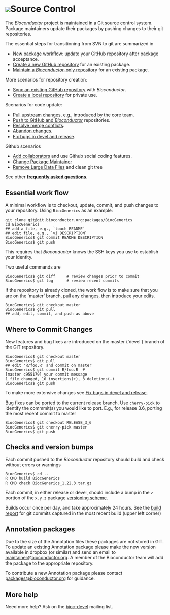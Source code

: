 # ![](/images/icons/magnifier.gif)Source Control

The _Bioconductor_ project is maintained in a Git source control
system. Package maintainers update their packages by pushing changes
to their git repositories.

The essential steps for transitioning from SVN to git are summarized
in

- [New package workflow][]: update your GitHub repository after
  package acceptance.
- [Create a new GitHub repository][] for an existing package.
- [Maintain a _Bioconductor_-only repository][] for an existing
  package.

[New package workflow]: new-package-workflow
[Create a new GitHub repository]: maintain-github-bioc
[Maintain a _Bioconductor_-only repository]: maintain-bioc-only

More scenarios for repository creation:

- [Sync an existing GitHub repository][] with _Bioconductor_.
- [Create a local repository][] for private use.

[Sync an existing GitHub repository]: sync-existing-repositories
[Create a local repository]: create-local-repository

Scenarios for code update:

- [Pull upstream changes][], e.g., introduced by the core team.
- [Push to GitHub and _Bioconductor_][] repositories.
- [Resolve merge conflicts][].
- [Abandon changes][].
- [Fix bugs in  devel and release][].

[Pull upstream changes]: pull-upstream-changes
[Push to GitHub and _Bioconductor_]: push-to-github-bioc
[Resolve merge conflicts]: resolve-conflicts
[Abandon changes]: abandon-changes
[Fix bugs in devel and release]: bug-fix-in-release-and-devel

Github scenarios

- [Add collaborators][] and use Github social coding features.
- [Change Package Maintainer][]
- [Remove Large Data Files][] and clean git tree

See other **[frequently asked questions][]**.

[Add collaborators]: add-collaborators
[Change Package Maintainer]: change-maintainer
[Remove Large Data Files]: remove-large-data
[frequently asked questions]: faq

## Essential work flow

A minimal workflow is to checkout, update, commit, and push changes to
your repository. Using `BiocGenerics` as an example:

    git clone git@git.bioconductor.org:packages/BiocGenerics
    cd BiocGenerics
    ## add a file, e.g., `touch README`
    ## edit file, e.g., `vi DESCRIPTION`
    BiocGenerics$ git commit README DESCRIPTION
    BiocGenerics$ git push

This requires that _Bioconductor_ knows the SSH keys you use to
establish your identity.

Two useful commands are

    BiocGenerics$ git diff     # review changes prior to commit
    BiocGenerics$ git log      # review recent commits

If the repository is already cloned, the work flow is to make sure
that you are on the 'master' branch, pull any changes, then introduce
your edits.

    BiocGenerics$ git checkout master
    BiocGenerics$ git pull
    ## add, edit, commit, and push as above

## Where to Commit Changes

New features and bug fixes are introduced on the master ('devel')
branch of the GIT repository.

    BiocGenerics$ git checkout master
    BiocGenerics$ git pull
    ## edit 'R/foo.R' and commit on master
    BiocGenerics$ git commit R/foo.R  #
    [master c955179] your commit message
    1 file changed, 10 insertions(+), 3 deletions(-)
    BiocGenerics$ git push

To make more extensive changes see [Fix bugs in devel and release][].

Bug fixes can be ported to the current release branch. Use
`cherry-pick` to identify the commmit(s) you would like to port. E.g.,
for release 3.6, porting the most recent commit to master

    BiocGenerics$ git checkout RELEASE_3_6
    BiocGenerics$ git cherry-pick master
    BiocGenerics$ git push

## Checks and version bumps

Each commit pushed to the _Bioconductor_ repository should build and
check without errors or warnings

    BiocGenerics$ cd ..
    R CMD build BiocGenerics
    R CMD check BiocGenerics_1.22.3.tar.gz

Each commit, in either release or devel, should include a bump in the
`z` portion of the `x.y.z` package [versioning scheme][].

Builds occur once per day, and take approximately 24 hours. See the
[build report][] for git commits captured in the most recent build
(upper left corner)

[versioning scheme]: /developers/how-to/version-numbering/
[build report]: https://bioconductor.org/checkResults/devel/bioc-LATEST/

## Annotation packages

Due to the size of the Annotation files these packages are not stored in GIT.
To update an existing Annotation package please make the new version available
in dropbox (or similar) and send an email to maintainer@bioconductor.org. A
member of the Bioconductor team will add the package to the appropriate
repository.

To contribute a new Annotation package please contact packages@bioconductor.org
for guidance.

## More help

Need more help? Ask on the [bioc-devel](/help/mailing-list/) mailing
list.
